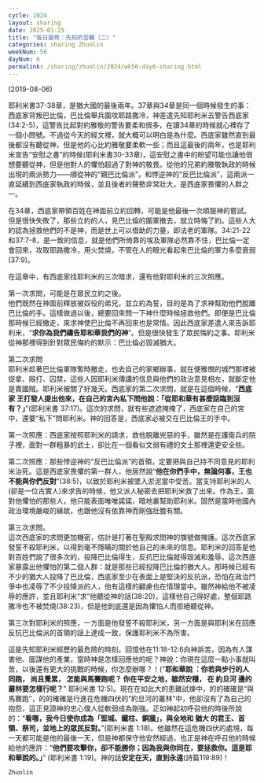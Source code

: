 ```yaml
---
cycle: 2024
layout: sharing
date: 2025-01-25
title: "每日靈修：先知的苦難（二）"
categories: sharing Zhuolin
weekNum: 56
dayNum: 6
permalink: /sharing/zhuolin/2024/wk56-day6-sharing.html
---
```

(2019-08-06)

耶利米書37-38章，是猶大國的最後兩年。37章與34章是同一個時候發生的事：西底家背叛巴比倫，巴比倫舉兵圍攻耶路撒冷，神差遣先知耶利米去警告西底家(34:2-5)，這警告比起對約雅敬的警告要柔和很多，在讀34章的時候就心裡存了一個小問號。不過從今天的經文裡，就大概可以明白是為什麼。西底家雖然直到最後都沒有聽從神，但是他的心比約雅敬要柔軟一些；而且這最後的兩年，也是耶利米宣告“安慰之書”的時候(耶利米書30-33章)，這安慰之書中的盼望可能也讓他很想要聽從神，但是他對人的懼怕超過了對神的敬畏。從他的兄弟約雅敬執政的時候出現的兩派勢力——順從神的“親巴比倫派”，和悖逆神的“反巴比倫派”，這兩派一直延續到西底家執政的時候，並且後者的聲勢非常壯大，是西底家畏懼的人群之一。  

在34章，西底家帶領百姓在神面前立約回轉，可能是他最後一次順服神的嘗試。但是很快失敗了，那些立約的人，見巴比倫的圍軍撤去，就立時悔了約。這些人大約認為拯救他們的不是神，而是世上可以借助的力量，即法老的軍隊。34:21-22和37:7-8，是一致的信息，就是他們所倚靠的埃及軍隊必然靠不住，巴比倫一定會回來，攻取耶路撒冷，用火焚燒，不管在人的眼光看起來巴比倫的軍力多麼衰弱(37:9)。  

在這章中，有西底家找耶利米的三次暗求，還有他對耶利米的三次照應。  

第一次求問，可能是在眾民立約之後。    
他們既然在神面前釋放被奴役的弟兄，並立約為誓，目的是為了求神幫助他們脫離巴比倫的手。這樣做過以後，總要回來問一下神什麼時候拯救他們。即便是巴比倫那時候已經撤走，來求神使巴比倫不再回來也是常情。因此西底家差遣人來告訴耶利米，“**求你為我們禱告耶和華我們的神**”。但是很快發生了眾民悔約之事。耶利米從神那裡得到針對眾民悔約的默示：巴比倫必毀滅猶大。  

第二次求問    
耶利米趁著巴比倫軍隊暫時撤走，也去自己的家鄉辦事，就在便雅憫的城門那裡被捉拿、毆打、囚禁，這些人因耶利米傳講的信息與他們的政治意見相左，就斷定他是賣國賊。耶利米被關了好幾天。西底家的第二次求問，就是在這個時候，“**西底家 王打發人提出他來，在自己的宮內私下問他說：「從耶和華有甚麼話臨到沒有？」**”(耶利米書 37:17)。這次的求問，就有些遮遮掩掩了，西底家在自己的宮中，還要“私下”問耶利米。神的回答是，西底家必被交在巴比倫王的手中。  

第一次照應：西底家按照耶利米的請求，救他脫離兇惡的手，雖然是在護衛兵的院子裡，面對一群粗暴的武士，卻比在一個看似文弱有禮的文士那裡還更安全些。  

第二次照應：那些悖逆神的“反巴比倫派”的首領，定要把與自己持不同意見的耶利米治死。這是西底家畏懼的第一群人，他居然說“**他在你們手中，無論何事，王也不能與你們反對**”(38:5)，以致於耶利米被墜入淤泥當中受苦。當支持耶利米的人(卻是一位古實人)來求告的時候，他又派人秘密去把耶利米救了出來。作為王，面對他懼怕的那些人，他只能表面唯唯諾諾，暗地裏幫助耶利米。固然是當時他國內政治環境嚴峻的緣故，也跟他沒有依靠神而剛強壯膽有關。  

第三次求問。    
這次西底家的求問更加機密，估計是打著在聖殿求問神的旗號做掩護。這次西底家發誓不殺耶利米，以得到毫不隱瞞的關於他自己的未來的信息。耶利米的回答是他對百姓們說了很多次的，投降巴比倫得生，反抗巴比倫就得毀滅和羞辱。這次西底家暴露出他懼怕的第二個人群：就是那些已經投降巴比倫的猶大人。那時候已經有不少的猶大人投降了巴比倫，西底家至少在表面上是堅決的反抗派，恐怕在政治鬥爭中也凌辱了不少投降派的人，他有這樣的顧慮也在情理當中。雖然神給他不被凌辱的應許，並且耶利米“求”他聽從神的話(38:20)，這樣他自己得好處，整個耶路撒冷也不被焚燒(38:23)，但是他到底還是因為懼怕人而拒絕聽從神。  

第三次對耶利米的照應，一方面是他發誓不殺耶利米，另一方面是與耶利米在回應反抗巴比倫派的首領的話上達成一致，保護耶利米不為所害。  

這是先知耶利米經歷的最危險的時刻。回憶他在11:18-12:6向神訴苦，因為有人謀害他、圖謀他的產業，當時神是怎樣回應他的呢？神說：你現在這麼一點小事就叫苦，以後還有更大的挑戰的時候，你怎麼辦哪？！(“**耶和華說 ：你若與步行的人同跑， 尚且覺累， 怎能與馬賽跑呢？ 你在平安之地，雖然安穩， 在 約旦河 邊的叢林要怎樣行呢？**” 耶利米書 12:5)。現在在如此大的患難試煉中，的的確確是“與馬賽跑”，的的確確是行進在危機四伏的“約旦河的叢林”中，他卻沒有了為自己的抱怨，這正見證神的忠心僕人從軟弱成為剛強。正如神起初呼召他的時後所說的：“**看哪，我今日使你成為「堅城、鐵柱、銅牆」，與全地和 猶大 的君王、首領、祭司，並地上的眾民反對。**”(耶利米書 1:18)。他雖然在這危機四伏的處境，每一天都可能是他的最後一天，但是神都保守他安然經過，也正是神在呼召他的時候給他的應許：“**他們要攻擊你，卻不能勝你；因為我與你同在，要拯救你。這是耶和華說的。」**” (耶利米書 1:19)。神的話**安定在天，直到永遠**(詩篇119:89)！  

`Zhuolin`  
